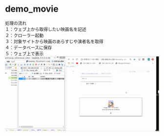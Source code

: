 # demo_movie
処理の流れ<br>
１：ウェブ上から取得したい映画名を記述<br>
２：クローラー起動<br>
３：対象サイトから映画のあらすじや演者名を取得<br>
４：データベースに保存<br>
５：ウェブ上で表示<br>
![result](https://github.com/yuki12020/images/blob/master/movie_test.gif)
